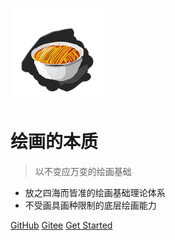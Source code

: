<!-- _coverpage.md -->

![logo](images/noodlesIcon.png)

# 绘画的本质

> 以不变应万变的绘画基础

- 放之四海而皆准的绘画基础理论体系
- 不受画具画种限制的底层绘画能力

[GitHub](https://github.com/nooblesone/How-To-Draw-Anything-The-Essence-Of-Draw)
[Gitee](https://gitee.com/nooblesone/How-To-Draw-Anything-The-Essence-Of-Draw)
[Get Started](#绘画的本质)
